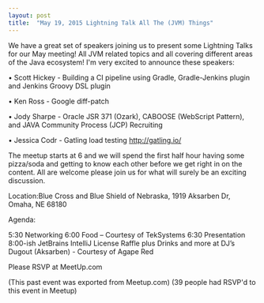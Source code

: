 ```yaml
---
layout: post
title:  "May 19, 2015 Lightning Talk All The (JVM) Things"
---
```


We have a great set of speakers joining us to present some Lightning Talks for our May meeting! All JVM related topics and all covering different areas of the Java ecosystem! I'm very excited to announce these speakers:

• Scott Hickey - Building a CI pipeline using Gradle, Gradle-Jenkins plugin and Jenkins Groovy DSL plugin

• Ken Ross - Google diff-patch

• Jody Sharpe - Oracle JSR 371 (Ozark), CABOOSE (WebScript Pattern), and JAVA Community Process (JCP) Recruiting

• Jessica Codr - Gatling load testing http://gatling.io/

The meetup starts at 6 and we will spend the first half hour having some pizza/soda and getting to know each other before we get right in on the content. All are welcome please join us for what will surely be an exciting discussion.

Location:Blue Cross and Blue Shield of Nebraska, 1919 Aksarben Dr, Omaha, NE 68180

Agenda:

5:30 Networking
6:00 Food – Courtesy of TekSystems
6:30 Presentation
8:00-ish JetBrains IntelliJ License Raffle
plus Drinks and more at DJ’s Dugout (Aksarben) - Courtesy of Agape Red

Please RSVP at MeetUp.com

(This past event was exported from Meetup.com)
(39 people had RSVP'd to this event in Meetup)